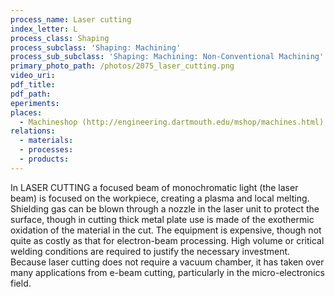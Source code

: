```yaml
---
process_name: Laser cutting
index_letter: L
process_class: Shaping
process_subclass: 'Shaping: Machining'
process_sub_subclass: 'Shaping: Machining: Non-Conventional Machining'
primary_photo_path: /photos/2075_laser_cutting.png
video_uri:
pdf_title:
pdf_path:
eperiments:
places:
  - Machineshop (http://engineering.dartmouth.edu/mshop/machines.html)
relations:
  - materials:
  - processes:
  - products:
---
```


In LASER CUTTING a focused beam of monochromatic light (the laser beam) is focused on the workpiece, creating a plasma and local melting. Shielding gas can be blown through a nozzle in the laser unit to protect the surface, though in cutting thick metal plate use is made of the exothermic oxidation of the material in the cut. The equipment is expensive, though not quite as costly as that for electron-beam processing. High volume or critical welding conditions are required to justify the necessary investment. Because laser cutting does not require a vacuum chamber, it has taken over many applications from e-beam cutting, particularly in the micro-electronics field.

